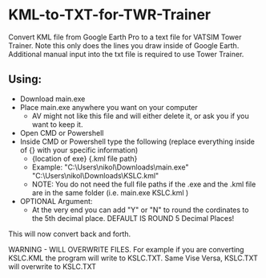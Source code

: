 # KML-to-TXT-for-TWR-Trainer
Convert KML file from Google Earth Pro to a text file for VATSIM Tower Trainer. Note this only does the lines you draw inside of Google Earth. Additional manual input into the txt file is required to use Tower Trainer.

## Using:
  - Download main.exe
  - Place main.exe anywhere you want on your computer
    - AV might not like this file and will either delete it, or ask you if you want to keep it.
  - Open CMD or Powershell
  - Inside CMD or Powershell type the following (replace everything inside of {} with your specific information)
    - {location of exe} {.kml file path}
    - Example: "C:\Users\nikol\Downloads\main.exe" "C:\Users\nikol\Downloads\KSLC.kml"
    - NOTE: You do not need the full file paths if the .exe and the .kml file are in the same folder (i.e. main.exe KSLC.kml )
  - OPTIONAL Argument:
    - At the very end you can add "Y" or "N" to round the cordinates to the 5th decimal place. DEFAULT IS ROUND 5 Decimal Places! 

This will now convert back and forth. 

WARNING - WILL OVERWRITE FILES. For example if you are converting KSLC.KML the program will write to KSLC.TXT. Same Vise Versa, KSLC.TXT will overwrite to KSLC.TXT
